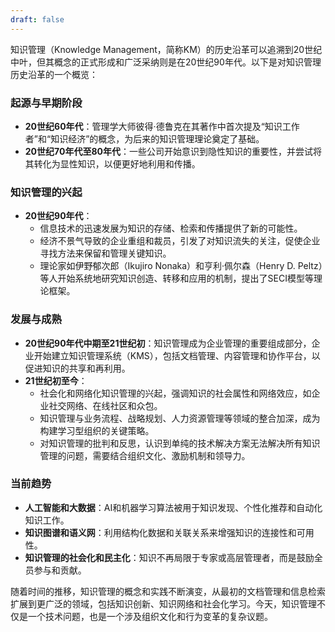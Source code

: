 ```yaml
---
draft: false
---
```

知识管理（Knowledge Management，简称KM）的历史沿革可以追溯到20世纪中叶，但其概念的正式形成和广泛采纳则是在20世纪90年代。以下是对知识管理历史沿革的一个概览：

### 起源与早期阶段
- **20世纪60年代**：管理学大师彼得·德鲁克在其著作中首次提及“知识工作者”和“知识经济”的概念，为后来的知识管理理论奠定了基础。
- **20世纪70年代至80年代**：一些公司开始意识到隐性知识的重要性，并尝试将其转化为显性知识，以便更好地利用和传播。

### 知识管理的兴起
- **20世纪90年代**：
  - 信息技术的迅速发展为知识的存储、检索和传播提供了新的可能性。
  - 经济不景气导致的企业重组和裁员，引发了对知识流失的关注，促使企业寻找方法来保留和管理关键知识。
  - 理论家如伊野郁次郎（Ikujiro Nonaka）和亨利·佩尔森（Henry D. Peltz）等人开始系统地研究知识创造、转移和应用的机制，提出了SECI模型等理论框架。
  
### 发展与成熟
- **20世纪90年代中期至21世纪初**：知识管理成为企业管理的重要组成部分，企业开始建立知识管理系统（KMS），包括文档管理、内容管理和协作平台，以促进知识的共享和再利用。
- **21世纪初至今**：
  - 社会化和网络化知识管理的兴起，强调知识的社会属性和网络效应，如企业社交网络、在线社区和众包。
  - 知识管理与业务流程、战略规划、人力资源管理等领域的整合加深，成为构建学习型组织的关键策略。
  - 对知识管理的批判和反思，认识到单纯的技术解决方案无法解决所有知识管理的问题，需要结合组织文化、激励机制和领导力。

### 当前趋势
- **人工智能和大数据**：AI和机器学习算法被用于知识发现、个性化推荐和自动化知识工作。
- **知识图谱和语义网**：利用结构化数据和关联关系来增强知识的连接性和可用性。
- **知识管理的社会化和民主化**：知识不再局限于专家或高层管理者，而是鼓励全员参与和贡献。

随着时间的推移，知识管理的概念和实践不断演变，从最初的文档管理和信息检索扩展到更广泛的领域，包括知识创新、知识网络和社会化学习。今天，知识管理不仅是一个技术问题，也是一个涉及组织文化和行为变革的复杂议题。